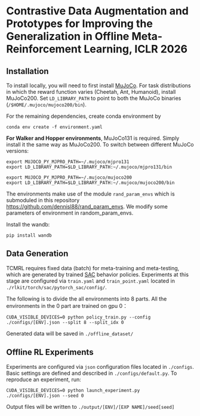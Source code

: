 # Contrastive Data Augmentation and Prototypes for Improving the Generalization in Offline Meta-Reinforcement Learning, ICLR 2026
## Installation
To install locally, you will need to first install [MuJoCo](https://www.roboti.us/index.html). For task distributions in which the reward function varies (Cheetah, Ant, Humanoid), install MuJoCo200. Set `LD_LIBRARY_PATH` to point to both the MuJoCo binaries (`/$HOME/.mujoco/mujoco200/bin`).

For the remaining dependencies, create conda environment by
```
conda env create -f environment.yaml
```

**For Walker and Hopper environments**, MuJoCo131 is required.
Simply install it the same way as MuJoCo200. To switch between different MuJoCo versions:

```
export MUJOCO_PY_MJPRO_PATH=~/.mujoco/mjpro131
export LD_LIBRARY_PATH=$LD_LIBRARY_PATH:~/.mujoco/mjpro131/bin

export MUJOCO_PY_MJPRO_PATH=~/.mujoco/mujoco200
export LD_LIBRARY_PATH=$LD_LIBRARY_PATH:~/.mujoco/mujoco200/bin
```

The environments make use of the module `rand_param_envs` which is submoduled in this repository https://github.com/dennisl88/rand_param_envs. We modify some parameters of environment in random_param_envs.

Install the wandb:
```
pip install wandb 
```

## Data Generation

TCMRL requires fixed data (batch) for meta-training and meta-testing, which are generated by trained [SAC](https://arxiv.org/pdf/1801.01290.pdf) behavior policies. Experiments at this stage are configured via `train.yaml` and `train_point.yaml` located in `./rlkit/torch/sac/pytorch_sac/config/`.  

The following is to divide the all environments into 8 parts. All the environments in the 0 part are trained on gpu 0：

```
CUDA_VISIBLE_DEVICES=0 python policy_train.py --config ./configs/[ENV].json --split 8 --split_idx 0
```

Generated data will be saved in `./offline_dataset/`

## Offline RL Experiments
Experiments are configured via `json` configuration files located in `./configs`. Basic settings are defined and described in `./configs/default.py`. To reproduce an experiment, run: 
```
CUDA_VISIBLE_DEVICES=0 python launch_experiment.py ./configs/[ENV].json --seed 0
```
Output files will be written to `./output/[ENV]/[EXP NAME]/seed[seed]` 
